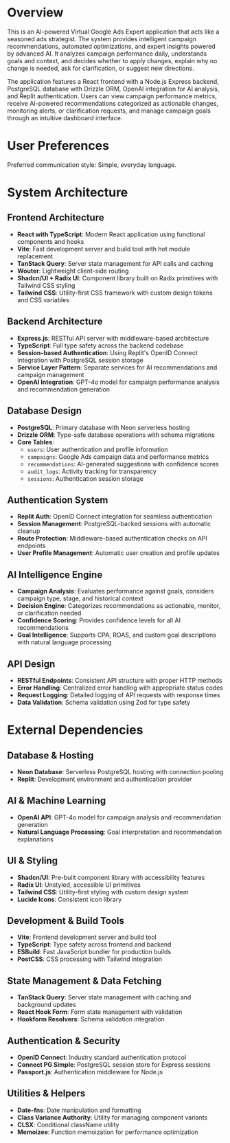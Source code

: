 # Overview

This is an AI-powered Virtual Google Ads Expert application that acts like a seasoned ads strategist. The system provides intelligent campaign recommendations, automated optimizations, and expert insights powered by advanced AI. It analyzes campaign performance daily, understands goals and context, and decides whether to apply changes, explain why no change is needed, ask for clarification, or suggest new directions.

The application features a React frontend with a Node.js Express backend, PostgreSQL database with Drizzle ORM, OpenAI integration for AI analysis, and Replit authentication. Users can view campaign performance metrics, receive AI-powered recommendations categorized as actionable changes, monitoring alerts, or clarification requests, and manage campaign goals through an intuitive dashboard interface.

# User Preferences

Preferred communication style: Simple, everyday language.

# System Architecture

## Frontend Architecture
- **React with TypeScript**: Modern React application using functional components and hooks
- **Vite**: Fast development server and build tool with hot module replacement
- **TanStack Query**: Server state management for API calls and caching
- **Wouter**: Lightweight client-side routing
- **Shadcn/UI + Radix UI**: Component library built on Radix primitives with Tailwind CSS styling
- **Tailwind CSS**: Utility-first CSS framework with custom design tokens and CSS variables

## Backend Architecture
- **Express.js**: RESTful API server with middleware-based architecture
- **TypeScript**: Full type safety across the backend codebase
- **Session-based Authentication**: Using Replit's OpenID Connect integration with PostgreSQL session storage
- **Service Layer Pattern**: Separate services for AI recommendations and campaign management
- **OpenAI Integration**: GPT-4o model for campaign performance analysis and recommendation generation

## Database Design
- **PostgreSQL**: Primary database with Neon serverless hosting
- **Drizzle ORM**: Type-safe database operations with schema migrations
- **Core Tables**:
  - `users`: User authentication and profile information
  - `campaigns`: Google Ads campaign data and performance metrics
  - `recommendations`: AI-generated suggestions with confidence scores
  - `audit_logs`: Activity tracking for transparency
  - `sessions`: Authentication session storage

## Authentication System
- **Replit Auth**: OpenID Connect integration for seamless authentication
- **Session Management**: PostgreSQL-backed sessions with automatic cleanup
- **Route Protection**: Middleware-based authentication checks on API endpoints
- **User Profile Management**: Automatic user creation and profile updates

## AI Intelligence Engine
- **Campaign Analysis**: Evaluates performance against goals, considers campaign type, stage, and historical context
- **Decision Engine**: Categorizes recommendations as actionable, monitor, or clarification needed
- **Confidence Scoring**: Provides confidence levels for all AI recommendations
- **Goal Intelligence**: Supports CPA, ROAS, and custom goal descriptions with natural language processing

## API Design
- **RESTful Endpoints**: Consistent API structure with proper HTTP methods
- **Error Handling**: Centralized error handling with appropriate status codes
- **Request Logging**: Detailed logging of API requests with response times
- **Data Validation**: Schema validation using Zod for type safety

# External Dependencies

## Database & Hosting
- **Neon Database**: Serverless PostgreSQL hosting with connection pooling
- **Replit**: Development environment and authentication provider

## AI & Machine Learning
- **OpenAI API**: GPT-4o model for campaign analysis and recommendation generation
- **Natural Language Processing**: Goal interpretation and recommendation explanations

## UI & Styling
- **Shadcn/UI**: Pre-built component library with accessibility features
- **Radix UI**: Unstyled, accessible UI primitives
- **Tailwind CSS**: Utility-first styling with custom design system
- **Lucide Icons**: Consistent icon library

## Development & Build Tools
- **Vite**: Frontend development server and build tool
- **TypeScript**: Type safety across frontend and backend
- **ESBuild**: Fast JavaScript bundler for production builds
- **PostCSS**: CSS processing with Tailwind integration

## State Management & Data Fetching
- **TanStack Query**: Server state management with caching and background updates
- **React Hook Form**: Form state management with validation
- **Hookform Resolvers**: Schema validation integration

## Authentication & Security
- **OpenID Connect**: Industry standard authentication protocol
- **Connect PG Simple**: PostgreSQL session store for Express sessions
- **Passport.js**: Authentication middleware for Node.js

## Utilities & Helpers
- **Date-fns**: Date manipulation and formatting
- **Class Variance Authority**: Utility for managing component variants
- **CLSX**: Conditional className utility
- **Memoizee**: Function memoization for performance optimization